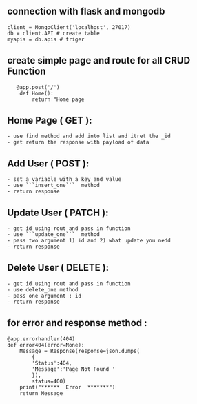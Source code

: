 ## connection with flask and mongodb
    client = MongoClient('localhost', 27017) 
    db = client.API # create table
    myapis = db.apis # triger

## create simple page and  route for all CRUD Function
```
   @app.post('/')
    def Home():
        return "Home page
```
## Home Page ( GET ):
    - use find method and add into list and itret the _id
    - get return the response with payload of data

## Add User  ( POST ):
    - set a variable with a key and value
    - use ```insert_one```  method 
    - return response 

## Update User  ( PATCH ):
    - get id using rout and pass in function 
    - use ```update_one```  method 
    - pass two argument 1) id and 2) what update you nedd
    - return response 

## Delete User  ( DELETE ):
    - get id using rout and pass in function 
    - use delete_one method 
    - pass one argument : id 
    - return response 


## for error and response method :
```
@app.errorhandler(404)
def error404(error=None):
    Message = Response(response=json.dumps(
        {
        'Status':404,
        'Message':'Page Not Found '
        }),
        status=400)
    print("******  Error  *******")
    return Message




 
